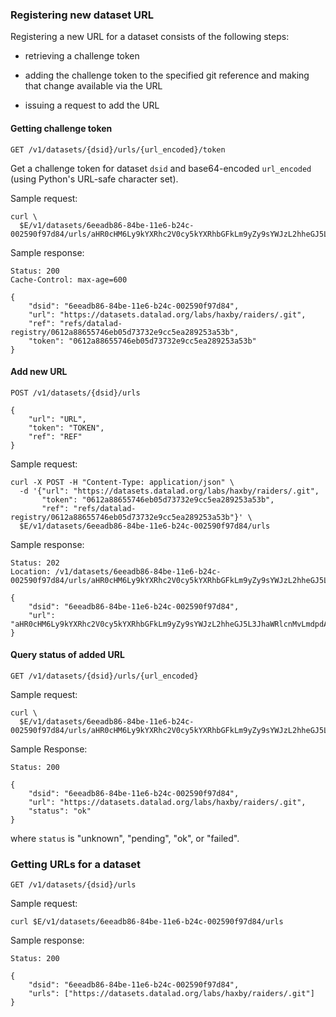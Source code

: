 
### Registering new dataset URL

Registering a new URL for a dataset consists of the following steps:

  * retrieving a challenge token

  * adding the challenge token to the specified git reference and
    making that change available via the URL

  * issuing a request to add the URL


#### Getting challenge token

    GET /v1/datasets/{dsid}/urls/{url_encoded}/token

Get a challenge token for dataset `dsid` and base64-encoded
`url_encoded` (using Python's URL-safe character set).

Sample request:

    curl \
      $E/v1/datasets/6eeadb86-84be-11e6-b24c-002590f97d84/urls/aHR0cHM6Ly9kYXRhc2V0cy5kYXRhbGFkLm9yZy9sYWJzL2hheGJ5L3JhaWRlcnMvLmdpdA==/token

Sample response:

    Status: 200
    Cache-Control: max-age=600

    {
        "dsid": "6eeadb86-84be-11e6-b24c-002590f97d84",
        "url": "https://datasets.datalad.org/labs/haxby/raiders/.git",
        "ref": "refs/datalad-registry/0612a88655746eb05d73732e9cc5ea289253a53b",
        "token": "0612a88655746eb05d73732e9cc5ea289253a53b"
    }


#### Add new URL

    POST /v1/datasets/{dsid}/urls

    {
        "url": "URL",
        "token": "TOKEN",
        "ref": "REF"
    }

Sample request:

    curl -X POST -H "Content-Type: application/json" \
      -d '{"url": "https://datasets.datalad.org/labs/haxby/raiders/.git",
           "token": "0612a88655746eb05d73732e9cc5ea289253a53b",
           "ref": "refs/datalad-registry/0612a88655746eb05d73732e9cc5ea289253a53b"}' \
      $E/v1/datasets/6eeadb86-84be-11e6-b24c-002590f97d84/urls

Sample response:

    Status: 202
    Location: /v1/datasets/6eeadb86-84be-11e6-b24c-002590f97d84/urls/aHR0cHM6Ly9kYXRhc2V0cy5kYXRhbGFkLm9yZy9sYWJzL2hheGJ5L3JhaWRlcnMvLmdpdA==

    {
        "dsid": "6eeadb86-84be-11e6-b24c-002590f97d84",
        "url": "aHR0cHM6Ly9kYXRhc2V0cy5kYXRhbGFkLm9yZy9sYWJzL2hheGJ5L3JhaWRlcnMvLmdpdA=="
    }


#### Query status of added URL

    GET /v1/datasets/{dsid}/urls/{url_encoded}

Sample request:

    curl \
      $E/v1/datasets/6eeadb86-84be-11e6-b24c-002590f97d84/urls/aHR0cHM6Ly9kYXRhc2V0cy5kYXRhbGFkLm9yZy9sYWJzL2hheGJ5L3JhaWRlcnMvLmdpdA==

Sample Response:

    Status: 200

    {
        "dsid": "6eeadb86-84be-11e6-b24c-002590f97d84",
        "url": "https://datasets.datalad.org/labs/haxby/raiders/.git",
        "status": "ok"
    }

where `status` is "unknown", "pending", "ok", or "failed".


### Getting URLs for a dataset

    GET /v1/datasets/{dsid}/urls

Sample request:

    curl $E/v1/datasets/6eeadb86-84be-11e6-b24c-002590f97d84/urls

Sample response:

    Status: 200

    {
        "dsid": "6eeadb86-84be-11e6-b24c-002590f97d84",
        "urls": ["https://datasets.datalad.org/labs/haxby/raiders/.git"]
    }
